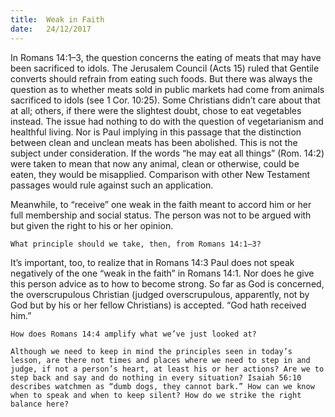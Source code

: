 ```yaml
---
title:  Weak in Faith
date:   24/12/2017
---
```


In Romans 14:1–3, the question concerns the eating of meats that may have been sacrificed to idols. The Jerusalem Council (Acts 15) ruled that Gentile converts should refrain from eating such foods. But there was always the question as to whether meats sold in public markets had come from animals sacrificed to idols (see 1 Cor. 10:25). Some Christians didn’t care about that at all; others, if there were the slightest doubt, chose to eat vegetables instead. The issue had nothing to do with the question of vegetarianism and healthful living. Nor is Paul implying in this passage that the distinction between clean and unclean meats has been abolished. This is not the subject under consideration. If the words “he may eat all things” (Rom. 14:2) were taken to mean that now any animal, clean or otherwise, could be eaten, they would be misapplied. Comparison with other New Testament passages would rule against such an application.

Meanwhile, to “receive” one weak in the faith meant to accord him or her full membership and social status. The person was not to be argued with but given the right to his or her opinion.

`What principle should we take, then, from Romans 14:1–3?`

It’s important, too, to realize that in Romans 14:3 Paul does not speak negatively of the one “weak in the faith” in Romans 14:1. Nor does he give this person advice as to how to become strong. So far as God is concerned, the overscrupulous Christian (judged overscrupulous, apparently, not by God but by his or her fellow Christians) is accepted. “God hath received him.”

`How does Romans 14:4 amplify what we’ve just looked at?`

`Although we need to keep in mind the principles seen in today’s lesson, are there not times and places where we need to step in and judge, if not a person’s heart, at least his or her actions? Are we to step back and say and do nothing in every situation? Isaiah 56:10 describes watchmen as “dumb dogs, they cannot bark.” How can we know when to speak and when to keep silent? How do we strike the right balance here?`